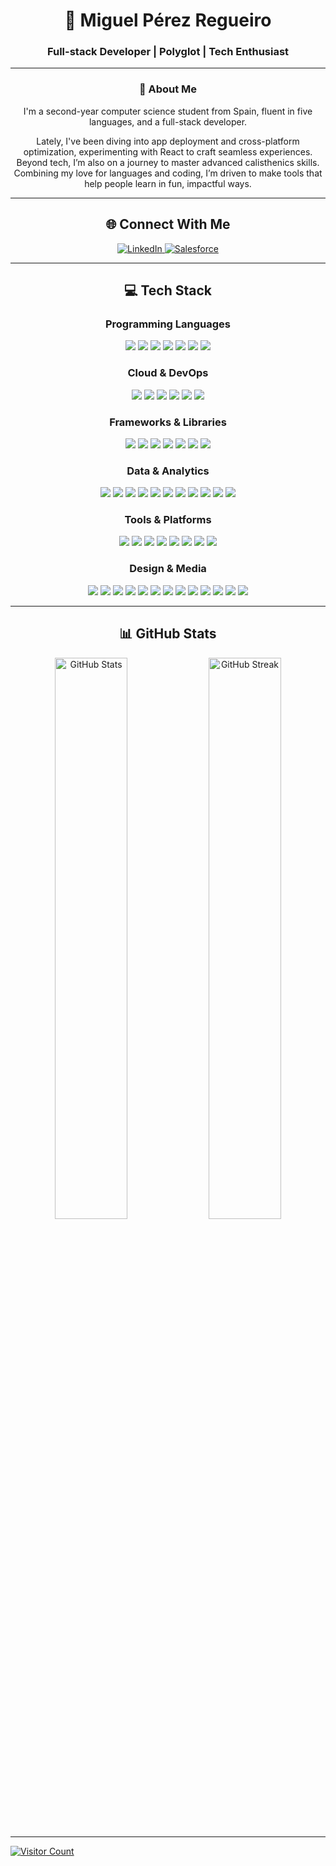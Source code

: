 <h1 align="center">🌌 Miguel Pérez Regueiro</h1>
<h3 align="center">Full-stack Developer | Polyglot | Tech Enthusiast</h3>

---

<h3 align="center">🌠 About Me</h3>
<p align="center">
I'm a second-year computer science student from Spain, fluent in five languages, and a full-stack developer.
  <p align="center">
  Lately, I've been diving into app deployment and cross-platform optimization, experimenting with React to craft seamless experiences. Beyond tech, I’m also on a journey to master advanced calisthenics skills. Combining my love for languages and coding, I’m driven to make tools that help people learn in fun, impactful ways.
</p></p>

---

<h2 align="center">🌐 Connect With Me</h2>

<p align="center">
  <a href="https://www.linkedin.com/in/miguel-pérez-regueiro" target="_blank" rel="noreferrer">
    <img src="https://img.shields.io/badge/LinkedIn-%230077B5.svg?style=for-the-badge&logo=linkedin&logoColor=white" alt="LinkedIn"/>
  </a>
  <a href="https://www.salesforce.com/trailblazer/vez1avt92qouv7yss3" target="_blank" rel="noreferrer">
    <img src="https://img.shields.io/badge/Salesforce-%2300A1E0.svg?style=for-the-badge&logo=salesforce&logoColor=white" alt="Salesforce"/>
  </a>
</p>


---
<h2 align="center">💻 Tech Stack</h2>

  <h3 align="center">Programming Languages</h3>
<p align="center">
  <img src="https://img.shields.io/badge/c-%2300599C.svg?style=for-the-badge&logo=c&logoColor=white"/>
  <img src="https://img.shields.io/badge/javascript-%23323330.svg?style=for-the-badge&logo=javascript&logoColor=%23F7DF1E"/>
  <img src="https://img.shields.io/badge/java-%23ED8B00.svg?style=for-the-badge&logo=openjdk&logoColor=white"/>
  <img src="https://img.shields.io/badge/python-3670A0?style=for-the-badge&logo=python&logoColor=ffdd54"/>
  <img src="https://img.shields.io/badge/R-%23276DC3.svg?style=for-the-badge&logo=rstudio&logoColor=white"/>
  <img src="https://img.shields.io/badge/html5-%23E34F26.svg?style=for-the-badge&logo=html5&logoColor=white"/>
  <img src="https://img.shields.io/badge/css3-%231572B6.svg?style=for-the-badge&logo=css3&logoColor=white"/>
</p>

  <h3 align="center">Cloud & DevOps</h3>
<p align="center">
  <img src="https://img.shields.io/badge/AWS-%23FF9900.svg?style=for-the-badge&logo=amazon-aws&logoColor=white"/>
  <img src="https://img.shields.io/badge/azure-%230072C6.svg?style=for-the-badge&logo=microsoftazure&logoColor=white"/>
  <img src="https://img.shields.io/badge/docker-%230db7ed.svg?style=for-the-badge&logo=docker&logoColor=white"/>
  <img src="https://img.shields.io/badge/kubernetes-%23326ce5.svg?style=for-the-badge&logo=kubernetes&logoColor=white"/>
  <img src="https://img.shields.io/badge/Anaconda-%2344A833.svg?style=for-the-badge&logo=anaconda&logoColor=white"/>
  <img src="https://img.shields.io/badge/Bash-%23121011.svg?style=for-the-badge&logo=gnu-bash&logoColor=white"/>
</p>
  <h3 align="center">Frameworks & Libraries</h3>
<p align="center">
  <img src="https://img.shields.io/badge/node.js-6DA55F?style=for-the-badge&logo=node.js&logoColor=white"/>
  <img src="https://img.shields.io/badge/react-%2320232a.svg?style=for-the-badge&logo=react&logoColor=%2361DAFB"/>
  <img src="https://img.shields.io/badge/React_Native-%2320232a.svg?style=for-the-badge&logo=react&logoColor=%2361DAFB"/>
  <img src="https://img.shields.io/badge/Tinker-%2320C20E.svg?style=for-the-badge&logo=tinker&logoColor=white"/>
  <img src="https://img.shields.io/badge/Flet-%2300C4CC.svg?style=for-the-badge&logo=flet&logoColor=white"/>
  <img src="https://img.shields.io/badge/OpenCV-%235C3EE8.svg?style=for-the-badge&logo=opencv&logoColor=white"/>
  <img src="https://img.shields.io/badge/Selenium-%23443d56.svg?style=for-the-badge&logo=selenium&logoColor=white"/>
</p>
  <h3 align="center">Data & Analytics</h3>
<p align="center">
  <img src="https://img.shields.io/badge/mysql-4479A1.svg?style=for-the-badge&logo=mysql&logoColor=white"/>
  <img src="https://img.shields.io/badge/postgresql-%23336791.svg?style=for-the-badge&logo=postgresql&logoColor=white"/>
  <img src="https://img.shields.io/badge/MongoDB-%234ea94b.svg?style=for-the-badge&logo=mongodb&logoColor=white"/>
  <img src="https://img.shields.io/badge/SQLite-%23003B57.svg?style=for-the-badge&logo=sqlite&logoColor=white"/>
  <img src="https://img.shields.io/badge/pandas-%23150458.svg?style=for-the-badge&logo=pandas&logoColor=white"/>
  <img src="https://img.shields.io/badge/numpy-%23013243.svg?style=for-the-badge&logo=numpy&logoColor=white"/>
  <img src="https://img.shields.io/badge/Jupyter-%23F37626.svg?style=for-the-badge&logo=Jupyter&logoColor=white"/>
  <img src="https://img.shields.io/badge/Matplotlib-%23ffffff.svg?style=for-the-badge&logo=Matplotlib&logoColor=black"/>
  <img src="https://img.shields.io/badge/TensorFlow-%23FF6F00.svg?style=for-the-badge&logo=tensorflow&logoColor=white"/>
  <img src="https://img.shields.io/badge/PyTorch-%23EE4C2C.svg?style=for-the-badge&logo=pytorch&logoColor=white"/>
  <img src="https://img.shields.io/badge/MATLAB-%23007ACC.svg?style=for-the-badge&logo=mathworks&logoColor=white"/>
</p>
  <h3 align="center">Tools & Platforms</h3>
<p align="center">
  <img src="https://img.shields.io/badge/github-%23121011.svg?style=for-the-badge&logo=github&logoColor=white"/>
  <img src="https://img.shields.io/badge/git-%23F05033.svg?style=for-the-badge&logo=git&logoColor=white"/>
  <img src="https://img.shields.io/badge/Linux-FCC624?style=for-the-badge&logo=linux&logoColor=black"/>
  <img src="https://img.shields.io/badge/VS%20Code-%23007ACC.svg?style=for-the-badge&logo=visual-studio-code&logoColor=white"/>
  <img src="https://img.shields.io/badge/figma-%23F24E1E.svg?style=for-the-badge&logo=figma&logoColor=white"/>
  <img src="https://img.shields.io/badge/Unity-%23000000.svg?style=for-the-badge&logo=unity&logoColor=white"/>
  <img src="https://img.shields.io/badge/Unreal_Engine-%23313131.svg?style=for-the-badge&logo=unreal-engine&logoColor=white"/>
  <img src="https://img.shields.io/badge/Marvel-%238C4FFF.svg?style=for-the-badge&logo=marvel&logoColor=white"/>
</p>
  <h3 align="center">Design & Media</h3>
<p align="center">
  <img src="https://img.shields.io/badge/adobe-%23FF0000.svg?style=for-the-badge&logo=adobe&logoColor=white"/>
  <img src="https://img.shields.io/badge/Adobe%20After%20Effects-9999FF.svg?style=for-the-badge&logo=Adobe%20After%20Effects&logoColor=white"/>
  <img src="https://img.shields.io/badge/Adobe%20Acrobat%20Reader-EC1C24.svg?style=for-the-badge&logo=Adobe%20Acrobat%20Reader&logoColor=white"/>
  <img src="https://img.shields.io/badge/Adobe%20Creative%20Cloud-DA1F26.svg?style=for-the-badge&logo=Adobe%20Creative%20Cloud&logoColor=white"/>
  <img src="https://img.shields.io/badge/adobe%20illustrator-%23FF9A00.svg?style=for-the-badge&logo=adobe%20illustrator&logoColor=white"/>
  <img src="https://img.shields.io/badge/Adobe%20Lightroom-31A8FF.svg?style=for-the-badge&logo=Adobe%20Lightroom&logoColor=white"/>
  <img src="https://img.shields.io/badge/adobe%20photoshop-%2331A8FF.svg?style=for-the-badge&logo=adobe%20photoshop&logoColor=white"/>
  <img src="https://img.shields.io/badge/Adobe%20Premiere%20Pro-9999FF.svg?style=for-the-badge&logo=Adobe%20Premiere%20Pro&logoColor=white"/>
  <img src="https://img.shields.io/badge/Gimp-657D8B?style=for-the-badge&logo=gimp&logoColor=FFFFFF"/>
  <img src="https://img.shields.io/badge/Canva-%2300C4CC.svg?style=for-the-badge&logo=Canva&logoColor=white"/>
  <img src="https://img.shields.io/badge/blender-%23F5792A.svg?style=for-the-badge&logo=blender&logoColor=white"/>
  <img src="https://img.shields.io/badge/Polarr-%2300D8FF.svg?style=for-the-badge&logo=polarrNext&logoColor=black"/>
  <img src="https://img.shields.io/badge/CapCut-%23000000.svg?style=for-the-badge&logo=capcut&logoColor=white"/>
</p>


---
<h2 align="center">📊 GitHub Stats</h2>
<p align="center">
  <img src="https://github-readme-stats.vercel.app/api?username=MiguelRegueiro&theme=github_dark&hide_border=true&show_icons=true" alt="GitHub Stats" width="48%">
  <img src="https://github-readme-streak-stats.herokuapp.com/?user=MiguelRegueiro&theme=github_dark&hide_border=true" alt="GitHub Streak" width="48%">
</p>

--- 

[![Visitor Count](https://visitcount.itsvg.in/api?id=MiguelRegueiro&icon=0&color=12)](https://visitcount.itsvg.in)

<!-- Crafted with inspiration from ChrisTitusTech's sleek README template and GPRM generator: https://gprm.itsvg.in -->
